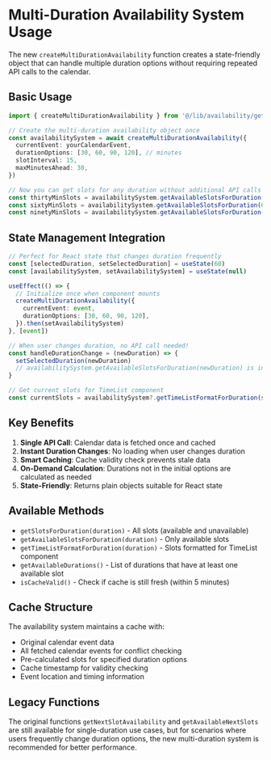 # Multi-Duration Availability System Usage

The new `createMultiDurationAvailability` function creates a state-friendly object that can handle multiple duration options without requiring repeated API calls to the calendar.

## Basic Usage

```typescript
import { createMultiDurationAvailability } from '@/lib/availability/getNextSlotAvailability'

// Create the multi-duration availability object once
const availabilitySystem = await createMultiDurationAvailability({
  currentEvent: yourCalendarEvent,
  durationOptions: [30, 60, 90, 120], // minutes
  slotInterval: 15,
  maxMinutesAhead: 30,
})

// Now you can get slots for any duration without additional API calls
const thirtyMinSlots = availabilitySystem.getAvailableSlotsForDuration(30)
const sixtyMinSlots = availabilitySystem.getAvailableSlotsForDuration(60)
const ninetyMinSlots = availabilitySystem.getAvailableSlotsForDuration(90)
```

## State Management Integration

```typescript
// Perfect for React state that changes duration frequently
const [selectedDuration, setSelectedDuration] = useState(60)
const [availabilitySystem, setAvailabilitySystem] = useState(null)

useEffect(() => {
  // Initialize once when component mounts
  createMultiDurationAvailability({
    currentEvent: event,
    durationOptions: [30, 60, 90, 120],
  }).then(setAvailabilitySystem)
}, [event])

// When user changes duration, no API call needed!
const handleDurationChange = (newDuration) => {
  setSelectedDuration(newDuration)
  // availabilitySystem.getAvailableSlotsForDuration(newDuration) is instant
}

// Get current slots for TimeList component
const currentSlots = availabilitySystem?.getTimeListFormatForDuration(selectedDuration) || []
```

## Key Benefits

1. **Single API Call**: Calendar data is fetched once and cached
2. **Instant Duration Changes**: No loading when user changes duration
3. **Smart Caching**: Cache validity check prevents stale data
4. **On-Demand Calculation**: Durations not in the initial options are calculated as needed
5. **State-Friendly**: Returns plain objects suitable for React state

## Available Methods

- `getSlotsForDuration(duration)` - All slots (available and unavailable)
- `getAvailableSlotsForDuration(duration)` - Only available slots
- `getTimeListFormatForDuration(duration)` - Slots formatted for TimeList component
- `getAvailableDurations()` - List of durations that have at least one available slot
- `isCacheValid()` - Check if cache is still fresh (within 5 minutes)

## Cache Structure

The availability system maintains a cache with:

- Original calendar event data
- All fetched calendar events for conflict checking
- Pre-calculated slots for specified duration options
- Cache timestamp for validity checking
- Event location and timing information

## Legacy Functions

The original functions `getNextSlotAvailability` and `getAvailableNextSlots` are still available for single-duration use cases, but for scenarios where users frequently change duration options, the new multi-duration system is recommended for better performance.
